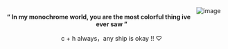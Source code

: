 
<img align="right" src="https://files.catbox.moe/0n0xip.png" alt="image" />

</p> <p align="center"> <b>“ In my monochrome world, you are the most colorful thing ive ever saw ”</b>


</p> <p align="center"> c + h always，any ship is okay !! ♡
